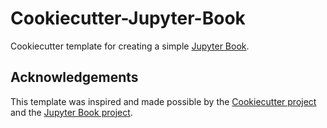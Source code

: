 # Cookiecutter-Jupyter-Book

Cookiecutter template for creating a simple [Jupyter Book](https://jupyterbook.org/intro.html).

## Acknowledgements

This template was inspired and made possible by the [Cookiecutter project](https://github.com/cookiecutter/cookiecutter) and the [Jupyter Book project](https://github.com/executablebooks/jupyter-book).
